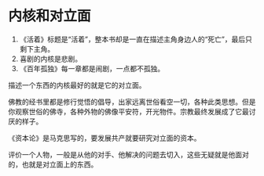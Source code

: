 # 内核和对立面

1. 《活着》标题是“活着”，整本书却是一直在描述主角身边人的“死亡”，最后只剩下主角。
2. 喜剧的内核是悲剧。
3. 《百年孤独》每一章都是闹剧，一点都不孤独。

描述一个东西的内核最好的就是它的对立面。

佛教的经书里都是修行觉悟的倡导，出家远离世俗看空一切，各种此类思想。但是你观察世俗的佛寺，各种外物的佛像平安符，开光物件。宗教最终发展成了它最讨厌的样子。

《资本论》是马克思写的，要发展共产就要研究对立面的资本。

评价一个人物，一般是从他的对手、他解决的问题去切入，这些无疑就是他面对的，也就是对立面上的东西。
